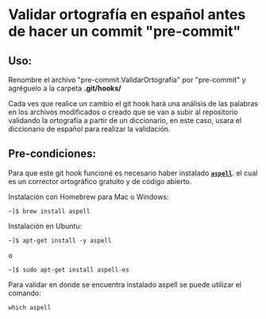 # Validar ortografía en español antes de hacer un commit "pre-commit"

## Uso:

Renombre el archivo "pre-commit.ValidarOrtografia" por "pre-commit" y agréguelo a la carpeta **.git/hooks/** 

Cada ves que realice un cambio el git hook hará una análisis de las palabras en los archivos modificados o creado que se van a subir al repositorio validando la ortografía a partir de un diccionario, en este caso, usara el diccionario de español para realizar la validación.

## Pre-condiciones:

Para que este git hook funcioné es necesario haber instalado **[`aspell`](http://aspell.net/)**. el cual es un corrector ortográfico gratuito y de código abierto.

Instalación con Homebrew para Mac o Windows:

	~]$ brew install aspell

Instalación en Ubuntu:

	~]$ apt-get install -y aspell

 o 

	~]$ sudo apt-get install aspell-es

Para validar en donde se encuentra instalado aspell se puede utilizar el comando:
```
which aspell
```